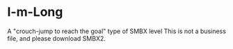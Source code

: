 # I-m-Long
A "crouch-jump to reach the goal" type of SMBX level
This is not a business file, and please download SMBX2.
